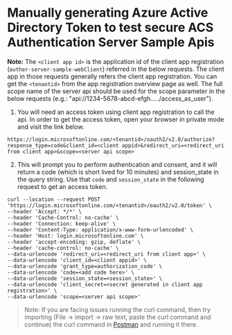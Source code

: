 # Manually generating Azure Active Directory Token to test secure ACS Authentication Server Sample Apis

**Note:** The `<client app id>` is the application id of the client app registration (`auther-server-sample-webClient`) referred in the below requests. 
The client app in those requests generally refers the client app registration. You can get the `<tenantid>` from the app registration overview page as well. 
The full scope name of the server api should be used for the scope parameter in the below requests (e.g.: "api://1234-5678-abcd-efgh...../access_as_user").

1. You will need an access token using client app registration to call the api. In order to get the access token, open your browser in private mode and visit the link below. 

```
https://login.microsoftonline.com/<tenantid>/oauth2/v2.0/authorize?response_type=code&client_id=<client appid>&redirect_uri=<redirect_uri from client app>&scope=<server api scope>
```

2. This will prompt you to perform authentication and consent, and it will return a code (which is short lived for 10 minutes) and session_state in the query string. Use that `code` and `session_state` in the following request to get an access token.

```shell
curl --location --request POST 'https://login.microsoftonline.com/<tenantid>/oauth2/v2.0/token' \
--header 'Accept: */*' \
--header 'Cache-Control: no-cache' \
--header 'Connection: keep-alive' \
--header 'Content-Type: application/x-www-form-urlencoded' \
--header 'Host: login.microsoftonline.com' \
--header 'accept-encoding: gzip, deflate' \
--header 'cache-control: no-cache' \
--data-urlencode 'redirect_uri=<redirect_uri from client app>' \
--data-urlencode 'client_id=<client appid>' \
--data-urlencode 'grant_type=authorization_code' \
--data-urlencode 'code=<add code here>' \
--data-urlencode 'session_state=<session_state>' \
--data-urlencode 'client_secret=<secret generated in client app registration>' \
--data-urlencode 'scope=<server api scope>'
```

> Note: If you are facing issues running the curl command, then try importing (File -> import -> raw text, paste the curl command and continue) the curl command in [Postman](https://www.postman.com/downloads/) and running it there.
